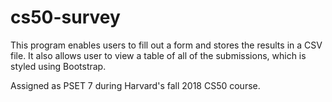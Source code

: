 # cs50-survey
This program enables users to fill out a form and stores the results in a CSV file. It also allows user to view a table of all of the submissions, which is styled using Bootstrap.

Assigned as PSET 7 during Harvard's fall 2018 CS50 course.
